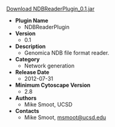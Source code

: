 <a href="NDBReaderPlugin_0.1.jar">Download NDBReaderPlugin_0.1.jar</a>

* __Plugin Name__
  * NDBReaderPlugin
* __Version__
  * 0.1
* __Description__
  * Genomica NDB file format reader.
* __Category__
  * Network generation
* __Release Date__
  * 2012-07-31
* __Minimum Cytoscape Version__
  * 2.8
* __Authors__
  * Mike Smoot, UCSD
* __Contacts__
  * Mike Smoot, msmoot@ucsd.edu
